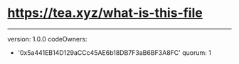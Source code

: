 # https://tea.xyz/what-is-this-file
---
version: 1.0.0
codeOwners:
  - '0x5a441EB14D129aCCc45AE6b18DB7F3aB6BF3A8FC'
quorum: 1

